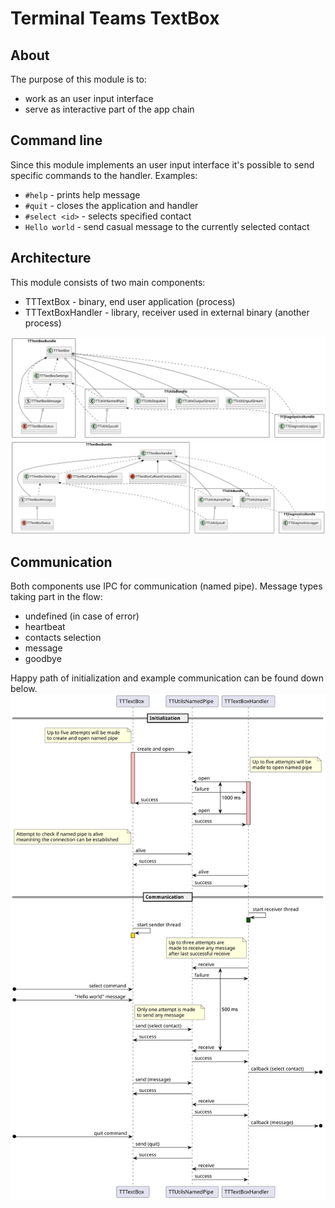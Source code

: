 # Terminal Teams TextBox
## About
The purpose of this module is to:
- work as an user input interface
- serve as interactive part of the app chain

## Command line
Since this module implements an user input interface it's possible to send specific commands to the handler. Examples:
- `#help` - prints help message
- `#quit` - closes the application and handler
- `#select <id>` - selects specified contact
- `Hello world` - send casual message to the currently selected contact

## Architecture
This module consists of two main components:
- TTTextBox - binary, end user application (process)
- TTTextBoxHandler - library, receiver used in external binary (another process)

![TTTextBox](./doc/TTTextBox.svg)
![TTTextBoxHandler](./doc/TTTextBoxHandler.svg)

## Communication
Both components use IPC for communication (named pipe). Message types taking part in the flow:
- undefined (in case of error)
- heartbeat
- contacts selection
- message
- goodbye

Happy path of initialization and example communication can be found down below.
![TTTextBoxCommunication](./doc/TTTextBoxCommunication.svg)
